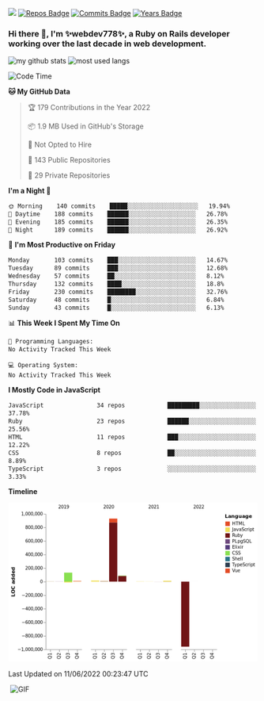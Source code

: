 ![](https://visitor-badge.glitch.me/badge?page_id=webdev778.webdev778)
[![Repos Badge](https://badges.pufler.dev/repos/webdev778)](https://badges.pufler.dev)
[![Commits Badge](https://badges.pufler.dev/commits/monthly/webdev778)](https://badges.pufler.dev)
[![Years Badge](https://badges.pufler.dev/years/webdev778)](https://badges.pufler.dev)
### Hi there 👋, I'm ✨webdev778✨, a Ruby on Rails developer working over the last decade in web development.


![my github stats](https://github-readme-stats.vercel.app/api?username=webdev778&show_icons=true&theme=tokyonight&line_height=27)
![most used langs](https://github-readme-stats.vercel.app/api/top-langs/?username=webdev778&hide=css,html&theme=tokyonight)

<!--START_SECTION:waka-->
![Code Time](http://img.shields.io/badge/Code%20Time-0%20secs-blue)

**🐱 My GitHub Data** 

> 🏆 179 Contributions in the Year 2022
 > 
> 📦 1.9 MB Used in GitHub's Storage 
 > 
> 🚫 Not Opted to Hire
 > 
> 📜 143 Public Repositories 
 > 
> 🔑 29 Private Repositories  
 > 
**I'm a Night 🦉** 

```text
🌞 Morning    140 commits    █████░░░░░░░░░░░░░░░░░░░░   19.94% 
🌆 Daytime    188 commits    ██████░░░░░░░░░░░░░░░░░░░   26.78% 
🌃 Evening    185 commits    ██████░░░░░░░░░░░░░░░░░░░   26.35% 
🌙 Night      189 commits    ██████░░░░░░░░░░░░░░░░░░░   26.92%

```
📅 **I'm Most Productive on Friday** 

```text
Monday       103 commits    ███░░░░░░░░░░░░░░░░░░░░░░   14.67% 
Tuesday      89 commits     ███░░░░░░░░░░░░░░░░░░░░░░   12.68% 
Wednesday    57 commits     ██░░░░░░░░░░░░░░░░░░░░░░░   8.12% 
Thursday     132 commits    ████░░░░░░░░░░░░░░░░░░░░░   18.8% 
Friday       230 commits    ████████░░░░░░░░░░░░░░░░░   32.76% 
Saturday     48 commits     █░░░░░░░░░░░░░░░░░░░░░░░░   6.84% 
Sunday       43 commits     █░░░░░░░░░░░░░░░░░░░░░░░░   6.13%

```


📊 **This Week I Spent My Time On** 

```text
💬 Programming Languages: 
No Activity Tracked This Week

💻 Operating System: 
No Activity Tracked This Week

```

**I Mostly Code in JavaScript** 

```text
JavaScript               34 repos            █████████░░░░░░░░░░░░░░░░   37.78% 
Ruby                     23 repos            ██████░░░░░░░░░░░░░░░░░░░   25.56% 
HTML                     11 repos            ███░░░░░░░░░░░░░░░░░░░░░░   12.22% 
CSS                      8 repos             ██░░░░░░░░░░░░░░░░░░░░░░░   8.89% 
TypeScript               3 repos             ░░░░░░░░░░░░░░░░░░░░░░░░░   3.33%

```


**Timeline**

![Chart not found](https://raw.githubusercontent.com/webdev778/webdev778/master/charts/bar_graph.png) 


 Last Updated on 11/06/2022 00:23:47 UTC
<!--END_SECTION:waka-->

<img align="right" alt="GIF" src="https://github.com/webdev778/webdev778/blob/main/code.gif?raw=true" width="500" height="320" />

<!--
**webdev778/webdev778** is a ✨ _special_ ✨ repository because its `README.md` (this file) appears on your GitHub profile.

Here are some ideas to get you started:

- 🔭 I’m currently working on ...
- 🌱 I’m currently learning ...
- 👯 I’m looking to collaborate on ...
- 🤔 I’m looking for help with ...
- 💬 Ask me about ...
- 📫 How to reach me: ...
- 😄 Pronouns: ...
- ⚡ Fun fact: ...
-->
